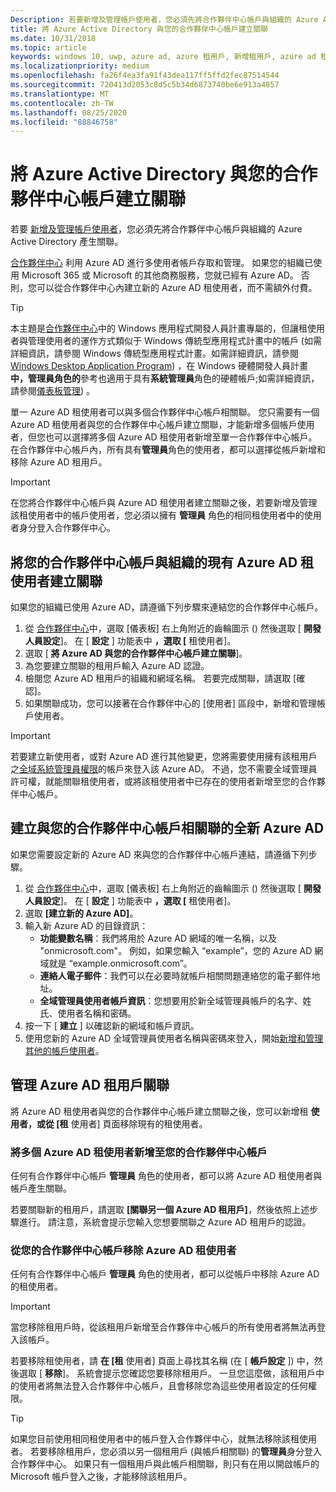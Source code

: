 ```yaml
---
Description: 若要新增及管理帳戶使用者，您必須先將合作夥伴中心帳戶與組織的 Azure Active Directory 產生關聯。
title: 將 Azure Active Directory 與您的合作夥伴中心帳戶建立關聯
ms.date: 10/31/2018
ms.topic: article
keywords: windows 10, uwp, azure ad, azure 租用戶, 新增租用戶, azure ad 租用戶, 租用戶管理, 租用戶
ms.localizationpriority: medium
ms.openlocfilehash: fa26f4ea3fa91f43dea117ff5ffd2fec87514544
ms.sourcegitcommit: 720413d2053c8d5c5b34d6873740be6e913a4857
ms.translationtype: MT
ms.contentlocale: zh-TW
ms.lasthandoff: 08/25/2020
ms.locfileid: "88846758"
---
```

# <a name="associate-azure-active-directory-with-your-partner-center-account"></a>將 Azure Active Directory 與您的合作夥伴中心帳戶建立關聯

若要 [新增及管理帳戶使用者](add-users-groups-and-azure-ad-applications.md)，您必須先將合作夥伴中心帳戶與組織的 Azure Active Directory 產生關聯。 

[合作夥伴中心](https://partner.microsoft.com/dashboard) 利用 Azure AD 進行多使用者帳戶存取和管理。 如果您的組織已使用 Microsoft 365 或 Microsoft 的其他商務服務，您就已經有 Azure AD。 否則，您可以從合作夥伴中心內建立新的 Azure AD 租使用者，而不需額外付費。

> [!TIP]
> 本主題是[合作夥伴中心](https://partner.microsoft.com/dashboard)中的 Windows 應用程式開發人員計畫專屬的，但讓租使用者與管理使用者的運作方式類似于 Windows 傳統型應用程式計畫中的帳戶 (如需詳細資訊，請參閱 Windows 傳統型應用程式計畫。如需詳細資訊，請參閱[Windows Desktop Application Program](https://docs.microsoft.com/windows/desktop/appxpkg/windows-desktop-application-program#add-and-manage-account-users)) ，在 Windows 硬體開發人員計畫**中，管理員角色的**參考也適用于具有**系統管理員**角色的硬體帳戶;如需詳細資訊，請參閱[儀表板管理](https://docs.microsoft.com/windows-hardware/drivers/dashboard/dashboard-administration)) 。

單一 Azure AD 租使用者可以與多個合作夥伴中心帳戶相關聯。 您只需要有一個 Azure AD 租使用者與您的合作夥伴中心帳戶建立關聯，才能新增多個帳戶使用者，但您也可以選擇將多個 Azure AD 租使用者新增至單一合作夥伴中心帳戶。 在合作夥伴中心帳戶內，所有具有**管理員**角色的使用者，都可以選擇從帳戶新增和移除 Azure AD 租用戶。

> [!IMPORTANT]
> 在您將合作夥伴中心帳戶與 Azure AD 租使用者建立關聯之後，若要新增及管理該租使用者中的帳戶使用者，您必須以擁有 **管理員** 角色的相同租使用者中的使用者身分登入合作夥伴中心。


## <a name="associate-your-partner-center-account-with-your-organizations-existing-azure-ad-tenant"></a>將您的合作夥伴中心帳戶與組織的現有 Azure AD 租使用者建立關聯

如果您的組織已使用 Azure AD，請遵循下列步驟來連結您的合作夥伴中心帳戶。

1.  從 [合作夥伴中心](https://partner.microsoft.com/dashboard)中，選取 [儀表板] 右上角附近的齒輪圖示 () 然後選取 [ **開發人員設定**]。 在 [ **設定** ] 功能表中 **，選取 [** 租使用者]。
2.  選取 [ **將 Azure AD 與您的合作夥伴中心帳戶建立關聯**]。
3.  為您要建立關聯的租用戶輸入 Azure AD 認證。
4.  檢閱您 Azure AD 租用戶的組織和網域名稱。 若要完成關聯，請選取 [確認]。
5.  如果關聯成功，您可以接著在合作夥伴中心的 [使用者] 區段中，新增和管理帳戶使用者。

> [!IMPORTANT]
> 若要建立新使用者，或對 Azure AD 進行其他變更，您將需要使用擁有該租用戶之[全域系統管理員權限](https://docs.microsoft.com/azure/active-directory/users-groups-roles/directory-assign-admin-roles)的帳戶來登入該 Azure AD。 不過，您不需要全域管理員許可權，就能關聯租使用者，或將該租使用者中已存在的使用者新增至您的合作夥伴中心帳戶。


## <a name="create-a-brand-new-azure-ad-to-associate-with-your-partner-center-account"></a>建立與您的合作夥伴中心帳戶相關聯的全新 Azure AD

如果您需要設定新的 Azure AD 來與您的合作夥伴中心帳戶連結，請遵循下列步驟。

1.  從 [合作夥伴中心](https://partner.microsoft.com/dashboard)中，選取 [儀表板] 右上角附近的齒輪圖示 () 然後選取 [ **開發人員設定**]。 在 [ **設定** ] 功能表中 **，選取 [** 租使用者]。
2.  選取 **\[建立新的 Azure AD\]**。
3.  輸入新 Azure AD 的目錄資訊：
    - **功能變數名稱**：我們將用於 Azure AD 網域的唯一名稱，以及 "onmicrosoft.com"。 例如，如果您輸入 “example”，您的 Azure AD 網域就是 “example.onmicrosoft.com”。
    - **連絡人電子郵件**：我們可以在必要時就帳戶相關問題連絡您的電子郵件地址。
    - **全域管理員使用者帳戶資訊**：您想要用於新全域管理員帳戶的名字、姓氏、使用者名稱和密碼。
4.  按一下 [ **建立** ] 以確認新的網域和帳戶資訊。
5.  使用您新的 Azure AD 全域管理員使用者名稱與密碼來登入，開始[新增和管理其他的帳戶使用者](add-users-groups-and-azure-ad-applications.md)。


## <a name="manage-azure-ad-tenant-associations"></a>管理 Azure AD 租用戶關聯

將 Azure AD 租使用者與您的合作夥伴中心帳戶建立關聯之後，您可以新增租 **使用者，或從 [租** 使用者] 頁面移除現有的租使用者。


### <a name="add-multiple-azure-ad-tenants-to-your-partner-center-account"></a>將多個 Azure AD 租使用者新增至您的合作夥伴中心帳戶

任何有合作夥伴中心帳戶 **管理員** 角色的使用者，都可以將 Azure AD 租使用者與帳戶產生關聯。

若要關聯新的租用戶，請選取 **\[關聯另一個 Azure AD 租用戶\]**，然後依照上述步驟進行。 請注意，系統會提示您輸入您想要關聯之 Azure AD 租用戶的認證。


### <a name="remove-an-azure-ad-tenant-from-your-partner-center-account"></a>從您的合作夥伴中心帳戶移除 Azure AD 租使用者

任何有合作夥伴中心帳戶 **管理員** 角色的使用者，都可以從帳戶中移除 Azure AD 的租使用者。

> [!IMPORTANT]
> 當您移除租用戶時，從該租用戶新增至合作夥伴中心帳戶的所有使用者將無法再登入該帳戶。 

若要移除租使用者，請 **在 [租** 使用者] 頁面上尋找其名稱 (在 [ **帳戶設定** ]) 中，然後選取 [ **移除**]。 系統會提示您確認您要移除租用戶。 一旦您這麼做，該租用戶中的使用者將無法登入合作夥伴中心帳戶，且會移除您為這些使用者設定的任何權限。

> [!TIP]
> 如果您目前使用相同租使用者中的帳戶登入合作夥伴中心，就無法移除該租使用者。 若要移除租用戶，您必須以另一個租用戶 (與帳戶相關聯) 的**管理員**身分登入合作夥伴中心。 如果只有一個租用戶與此帳戶相關聯，則只有在用以開啟帳戶的 Microsoft 帳戶登入之後，才能移除該租用戶。


